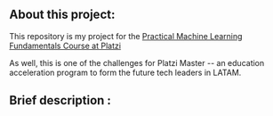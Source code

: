 <h2> About this project: </h2>

This repository is my project for the [Practical Machine Learning Fundamentals Course at Platzi](https://platzi.com/clases/fundamentos-ml/)

As well, this is one of the challenges for Platzi Master -- an education acceleration program to form the future tech leaders in LATAM.

<h2> Brief description : </h2>
